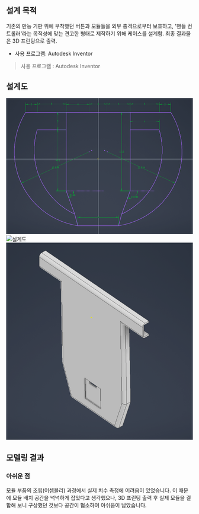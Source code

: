 ## 설계 목적
기존의 만능 기판 위에 부착했던 버튼과 모듈들을 외부 충격으로부터 보호하고, '핸들 컨트롤러'라는 목적성에 맞는 견고한 형태로 제작하기 위해 케이스를 설계함. 최종 결과물은 3D 프린팅으로 출력.
- 사용 프로그램: Autodesk Inventor
> 사용 프로그램 : Autodesk Inventor

## 설계도
![설계도](Basic_Sketch.png)
![설계도](Steerig_Wheel.png)
![설계도](Cap.png)
## 모델링 결과

### 아쉬운 점
모듈 부품의 조립(어셈블리) 과정에서 실제 치수 측정에 어려움이 있었습니다. 이 때문에 모듈 배치 공간을 넉넉하게 잡았다고 생각했으나, 3D 프린팅 출력 후 실제 모듈을 결합해 보니 구상했던 것보다 공간이 협소하여 아쉬움이 남았습니다.
